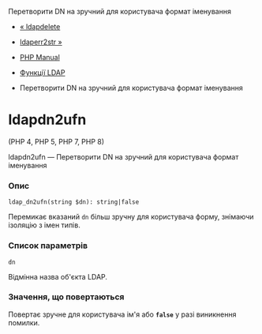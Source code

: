Перетворити DN на зручний для користувача формат іменування

-   [« ldapdelete](function.ldap-delete.html)
    
-   [ldaperr2str »](function.ldap-err2str.html)
    
-   [PHP Manual](index.html)
    
-   [Функції LDAP](ref.ldap.html)
    
-   Перетворити DN на зручний для користувача формат іменування
    

# ldapdn2ufn

(PHP 4, PHP 5, PHP 7, PHP 8)

ldapdn2ufn — Перетворити DN на зручний для користувача формат іменування

### Опис

```methodsynopsis
ldap_dn2ufn(string $dn): string|false
```

Перемикає вказаний `dn` більш зручну для користувача форму, знімаючи ізоляцію з імен типів.

### Список параметрів

`dn`

Відмінна назва об'єкта LDAP.

### Значення, що повертаються

Повертає зручне для користувача ім'я або **`false`** у разі виникнення помилки.